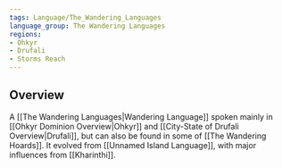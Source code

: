 ```yaml
---
tags: Language/The_Wandering_Languages
language_group: The Wandering Languages
regions:
- Ohkyr
- Drufali
- Storms Reach
---
```

## Overview
A [[The Wandering Languages|Wandering Language]] spoken mainly in [[Ohkyr Dominion Overview|Ohkyr]] and [[City-State of Drufali Overview|Drufali]], but can also be found in some of [[The Wandering Hoards]]. It evolved from [[Unnamed Island Language]], with major influences from [[Kharinthi]].